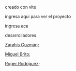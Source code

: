 
creado con vite

ingresa aqui para ver el proyecto

<a href="https://64b2c558ee9bac23e1700446--boisterous-granita-9a333b.netlify.app/">ingresa aca</a>



desarrolladores

 <a href="https://github.com/Zarahisg">Zarahis Guzmán</a>;

 <a href="https://github.com/miguelangel-brito">Miguel Brito</a>;

 <a href="https://github.com/roger-rd">Roger Rodriguez</a>;

